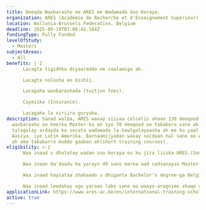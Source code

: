 ```yaml
---
title: Deeqda Waxbarasho ee ARES ee Wadamada Soo Koraya.
organization: ARES (Académie de Recherche et d'Enseignement Supérieur)
location: Wallonia-Brussels Federation, Belgium
deadline: 2025-09-19T07:06:42.164Z
fundingType: Fully Funded
levelOfStudy:
  - Masters
subjectAreas:
  - All
benefits: |-2
      Lacagta tigidhka diyaaradda ee caalamiga ah.

      Lacagta nolosha ee bishii.

      Lacagaha waxbarashada (tuition fees).

      Caymiska (Insurance).

      Lacagaha la xiriira guryaha.
description: Sanad walba, ARES waxay siisaa celcelis ahaan 130 deeqood oo
  waxbarasho oo heerka Master-ka ah iyo 70 deeqood oo tababaro sare ah oo loogu
  talagalay ardayda ka socota wadamada la-hawlgalayaasha ah ee ku yaal Afrika,
  Aasiya, iyo Latin Amerika. Barnaamijyadan waxay socdaan hal sano oo waxbarasho
  ah ama tababarro muddo gaaban ah(short-training courses).
eligibility: >-2
      Waa inaad u dhalatay wadan soo koraya oo ku jira liiska ARES.(Somalia kuma jirto laakin Ethiopia ayad ka helaysaa hadii aad Ethiopian passport haysato)

      Waa inaan da'daadu ka yarayn 40 sano marka aad codsanayso Master-ka, iyo 45 sano marka aad codsanayso tababarada.

      Waa inaad haysataa shahaado u dhiganta Bachelor's degree-ga Belgian-ka.

      Waa inaad leedahay ugu yaraan labo sano oo waayo-aragnimo shaqo ah oo la xiriirta takhasuskaaga kadib qalin-jabinta.
applicationLink: https://www.ares-ac.be/en/international-training-scholarships-2026-2027
active: true
---
```

